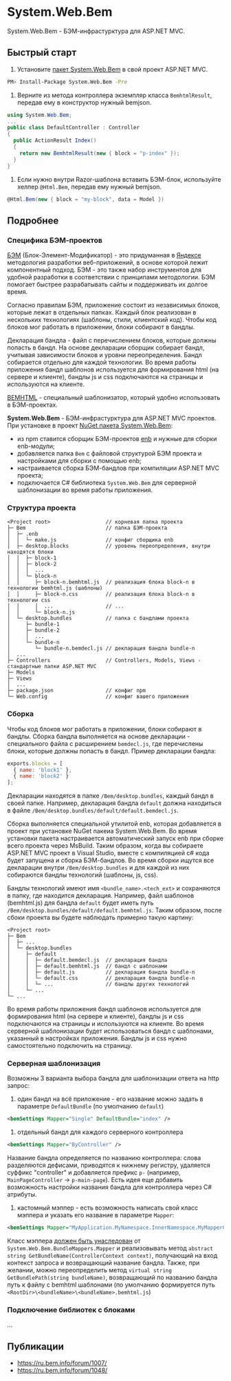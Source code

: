 # System.Web.Bem

System.Web.Bem - БЭМ-инфрастурктура для ASP.NET MVC.

## Быстрый старт

1. Установите [пакет System.Web.Bem](https://www.nuget.org/packages/System.Web.Bem/) в свой проект ASP.NET MVC.
  ```bash
  PM> Install-Package System.Web.Bem -Pre
  ```

1. Верните из метода контроллера экземпляр класса `BemhtmlResult`, передав ему в конструктор нужный bemjson.
  ```cs
  using System.Web.Bem;
  ...
  public class DefaultController : Controller
  {
    public ActionResult Index()
    {
      return new BemhtmlResult(new { block = "p-index" });
    }
  }
  ```

1. Если нужно внутри Razor-шаблона вставить БЭМ-блок, используйте хелпер `@Html.Bem`, передав ему нужный bemjson.
  ```cs
  @Html.Bem(new { block = "my-block", data = Model })
  ```

## Подробнее

### Специфика БЭМ-проектов
[БЭМ](https://bem.info) (Блок-Элемент-Модификатор) - это придуманная в [Яндексе](https://yandex.ru) методология разработки веб-приложений, в основе которой лежит компонентный подход. БЭМ - это также набор инструментов для удобной разработки в соответствии с принципами методологии. БЭМ помогает быстрее разрабатывать сайты и поддерживать их долгое время.

Согласно правилам БЭМ, приложение состоит из независимых блоков, которые лежат в отдельных папках. Каждый блок реализован в нескольких технологиях (шаблоны, стили, клиентский код). Чтобы код блоков мог работать в приложении, блоки собирают в бандлы.

Декларация бандла - файл с перечислением блоков, которые должны попасть в бандл. На основе декларации сборщик собирает бандл, учитывая зависимости блоков и уровни переопределения. Бандл собирается отдельно для каждой технологии. Во время работы приложения бандл шаблонов используется для формирования html (на сервере и клиенте), бандлы js и css подключаются на страницы и используются на клиенте. 

[BEMHTML](https://github.com/bem/bem-xjst) - специальный шаблонизатор, который удобно использовать в БЭМ-проектах.

**System.Web.Bem** - БЭМ-инфрастурктура для ASP.NET MVC проектов. При установке в проект [NuGet пакета System.Web.Bem](https://www.nuget.org/packages/System.Web.Bem/):
- из npm ставится сборщик БЭМ-проектов [enb](https://ru.bem.info/toolbox/enb/) и нужные для сборки enb-модули;
- добавляется папка `Bem` с файловой структурой БЭМ проекта и настройками для сборки с помощью enb;
- настраивается сборка БЭМ-бандлов при компиляции ASP.NET MVC проекта;
- подключается C# библиотека `System.Web.Bem` для серверной шаблонизации во время работы приложения.

### Структура проекта

```
<Project root>                  // корневая папка проекта
├─ Bem                          // папка БЭМ-проекта
│  ├─ .enb
│  │  └─ make.js                // конфиг сборщика enb
│  ├─ desktop.blocks            // уровень переопределения, внутри находятся блоки
│  │  ├─ block-1 
│  │  ├─ block-2 
│  │  │  ... 
│  │  └─ block-n 
│  │     ├─ block-n.bemhtml.js  // реализация блока block-n в технологии bemhtml.js (шаблоны)
│  │     ├─ block-n.css         // реализация блока block-n в технологии css 
│  │     │  ...                 // ...
│  │     └─ block-n.js
│  └─ desktop.bundles           // папка с бандлами проекта
│     ├─ bundle-1 
│     ├─ bundle-2 
│     │  ... 
│     └─ bundle-n 
│        └─ bundle-n.bemdecl.js // декларация бандла bundle-n 
│  ...
├─ Controllers                  // Controllers, Models, Views - стандартные папки ASP.NET MVC
├─ Models
├─ Views
│  ...
├─ package.json                 // конфиг npm
└─ Web.config                   // конфиг вашего приложения
```

### Сборка
Чтобы код блоков мог работать в приложении, блоки собирают в бандлы. Сборка бандла выполняется на основе декларации - специального файла с расширением `bemdecl.js`, где перечислены блоки, которые должны попасть в бандл. Пример декларации бандла:

```javascript
exports.blocks = [
  { name: 'block1' },
  { name: 'block2' }
];
```
Декларации находятся в папке `/Bem/desktop.bundles`, каждый бандл в своей папке. Например, декларация бандла `default` должна находиться в файле `/Bem/desktop.bundles/default/default.bemdecl.js`. 

Сборка выполняется специальной утилитой enb, которая добавляется в проект при установке NuGet пакеиа System.Web.Bem. Во время установки пакета настраивается автоматический запуск enb при сборке всего проекта через MsBuild. Таким образом, когда вы собираете ASP.NET MVC проект в Visual Studio, вместе с компиляцией c# кода будет запущена и сборка БЭМ-бандлов. Во время сборки ищутся все декларации внутри `/Bem/desktop.bundles` и для каждой из них собираются бандлы технологий (шаблоны, js, css). 

Бандлы технологий имеют имя `<bundle_name>.<tech_ext>` и сохраняются в папку, где находится декларация. Например, файл шаблонов (bemhtml.js) для бандла `default` будет иметь путь `/Bem/desktop.bundles/default/default.bemhtml.js`. Таким образом, после сбоки проекта вы будете наблюдать примерно такую картину:
```
<Project root>
├─ Bem
│  ├─ ...
│  └─ desktop.bundles
│     ├─ default 
│     │  ├─ default.bemdecl.js  // декларация бандла
│     │  ├─ default.bemhtml.js  // бандл с шаблонами 
│     │  ├─ default.js          // декларация бандла bundle-n 
│     │  └─ default.css         // декларация бандла bundle-n 
│     │  └─ ...                 // бандлы других технологий
│     └─ ...
└─ ...
```
Во время работы приложения бандл шаблонов используется для формирования html (на сервере и клиенте), бандлы js и css подключаются на страницы и используются на клиенте. Во время серверной шаблонизации будет использоваться бандл с шаблонами, указанный в настройках приложения. Бандлы js и css нужно самостоятельно подключить на страницу.

### Серверная шаблонизация

Возможны 3 варианта выбора бандла для шаблонизации ответа на http запрос:
1. один бандл на всё приложение - его название можно задать в параметре `DefaultBundle` (по умолчанию `default`)
```xml
<bemSettings Mapper="Single" DefaultBundle="index" />
```
1. отдельный бандл для каждого серверного контроллера
```xml
<bemSettings Mapper="ByController" />
```
  Название бандла определяется по названию контроллера: слова разделяются дефисами, приводятся к нижнему регистру, удаляется суффикс "controller" и добавляется префикс `p-` (например, `MainPageController` → `p-main-page`). Есть идея еще добавить возможность настройки названия бандла для контроллера через C# атрибуты.
1. кастомный мэппер - есть возможность написать свой класс мэппера и указать его название в параметре `Mapper`:
```xml
<bemSettings Mapper="MyApplication.MyNamespace.InnerNamespace.MyMapperClass" />
```
Класс мэппера [должен быть унаследован](https://github.com/dima117/bemtest-net/blob/master/System.Web.Bem/BundleMappers/Mapper.cs) от `System.Web.Bem.BundleMappers.Mapper` и реализовывать метод `abstract string GetBundleName(ControllerContext context)`, получающий на вход контекст запроса и возвращающий название бандла. Также, при желании, можно переопределить метод `virtual string GetBundlePath(string bundleName)`, возвращающий по названию бандла путь к файлу с bemhtml шаблонами (по умолчанию формируется путь `<RootDir>\<bundleName>\<bundleName>.bemhtml.js`)

### Подключение библиотек с блоками

...

## Публикации
- https://ru.bem.info/forum/1007/
- https://ru.bem.info/forum/1048/
